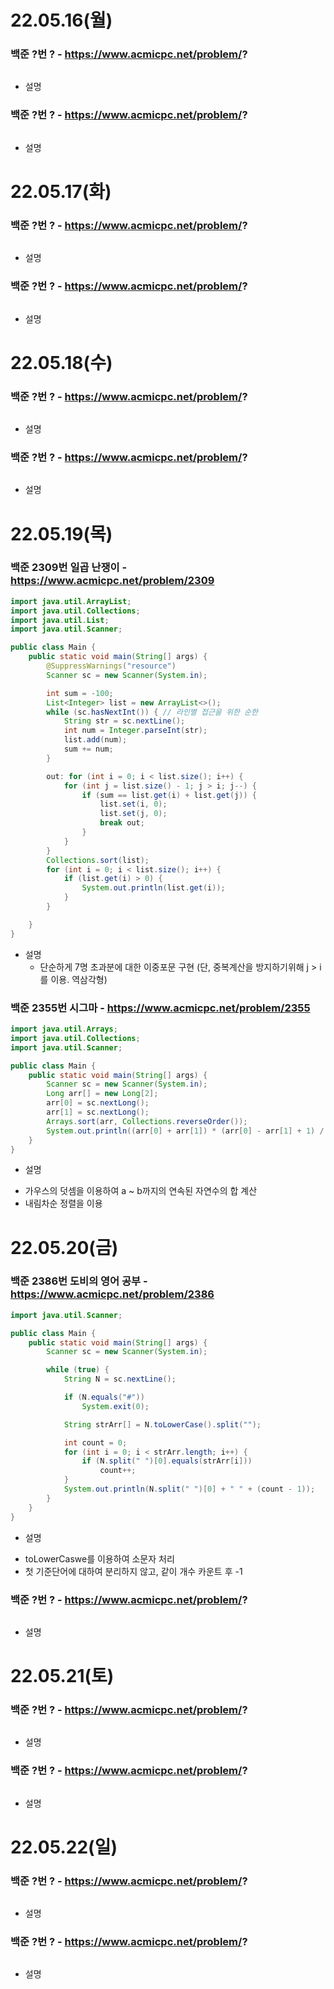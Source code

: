 # 22.05.16(월)

### 백준 ?번 ? - https://www.acmicpc.net/problem/?
```java

```
- 설명


### 백준 ?번 ? - https://www.acmicpc.net/problem/?
```java

```
- 설명

# 22.05.17(화)

### 백준 ?번 ? - https://www.acmicpc.net/problem/?
```java

```
- 설명


### 백준 ?번 ? - https://www.acmicpc.net/problem/?
```java

```
- 설명

# 22.05.18(수)

### 백준 ?번 ? - https://www.acmicpc.net/problem/?
```java

```
- 설명


### 백준 ?번 ? - https://www.acmicpc.net/problem/?
```java

```
- 설명

# 22.05.19(목)

### 백준 2309번 일곱 난쟁이 - https://www.acmicpc.net/problem/2309
```java
import java.util.ArrayList;
import java.util.Collections;
import java.util.List;
import java.util.Scanner;

public class Main {
	public static void main(String[] args) {
		@SuppressWarnings("resource")
		Scanner sc = new Scanner(System.in);

		int sum = -100;
		List<Integer> list = new ArrayList<>();
		while (sc.hasNextInt()) { // 라인별 접근을 위한 순한
			String str = sc.nextLine();
			int num = Integer.parseInt(str);
			list.add(num);
			sum += num;
		}

		out: for (int i = 0; i < list.size(); i++) {
			for (int j = list.size() - 1; j > i; j--) {
				if (sum == list.get(i) + list.get(j)) {
					list.set(i, 0);
					list.set(j, 0);
					break out;
				}
			}
		}
		Collections.sort(list);
		for (int i = 0; i < list.size(); i++) {
			if (list.get(i) > 0) {
				System.out.println(list.get(i));
			}
		}

	}
}
```
- 설명
  * 단순하게 7명 초과분에 대한 이중포문 구현 (단, 중복계산을 방지하기위해 j > i 를 이용. 역삼각형)

### 백준 2355번 시그마 - https://www.acmicpc.net/problem/2355
```java
import java.util.Arrays;
import java.util.Collections;
import java.util.Scanner;

public class Main {
	public static void main(String[] args) {
		Scanner sc = new Scanner(System.in);
		Long arr[] = new Long[2];
		arr[0] = sc.nextLong();
		arr[1] = sc.nextLong();
		Arrays.sort(arr, Collections.reverseOrder());
		System.out.println((arr[0] + arr[1]) * (arr[0] - arr[1] + 1) / 2);
	}
}
```
- 설명
 * 가우스의 덧셈을 이용하여 a ~ b까지의 연속된 자연수의 합 계산
 * 내림차순 정렬을 이용

# 22.05.20(금)

### 백준 2386번 도비의 영어 공부 - https://www.acmicpc.net/problem/2386
```java
import java.util.Scanner;

public class Main {
	public static void main(String[] args) {
		Scanner sc = new Scanner(System.in);

		while (true) {
			String N = sc.nextLine();

			if (N.equals("#"))
				System.exit(0);

			String strArr[] = N.toLowerCase().split("");

			int count = 0;
			for (int i = 0; i < strArr.length; i++) {
				if (N.split(" ")[0].equals(strArr[i]))
					count++;
			}
			System.out.println(N.split(" ")[0] + " " + (count - 1));
		}
	}
}
```
- 설명
 * toLowerCaswe를 이용하여 소문자 처리
 * 첫 기준단어에 대하여 분리하지 않고, 같이 개수 카운트 후 -1

### 백준 ?번 ? - https://www.acmicpc.net/problem/?
```java

```
- 설명

# 22.05.21(토)

### 백준 ?번 ? - https://www.acmicpc.net/problem/?
```java

```
- 설명


### 백준 ?번 ? - https://www.acmicpc.net/problem/?
```java

```
- 설명

# 22.05.22(일)

### 백준 ?번 ? - https://www.acmicpc.net/problem/?
```java

```
- 설명


### 백준 ?번 ? - https://www.acmicpc.net/problem/?
```java

```
- 설명

